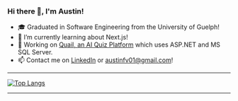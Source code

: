 ### Hi there 👋, I'm Austin!

- 🎓 Graduated in Software Engineering from the University of Guelph!
- 🌱 I’m currently learning about Next.js!
- 🔭 Working on [Quail, an AI Quiz Platform](https://github.com/Austin-FV/Quail) which uses ASP.NET and MS SQL Server.
- 📫 Contact me on [LinkedIn](https://www.linkedin.com/in/austin-fv/) or austinfv01@gmail.com!
  
<hr />

[![Top Langs](https://github-readme-stats.vercel.app/api/top-langs/?username=Austin-FV&layout=compact&theme=radical)](https://github.com/anuraghazra/github-readme-stats)

<hr />

<!--
**Austin-FV/Austin-FV** is a ✨ _special_ ✨ repository because its `README.md` (this file) appears on your GitHub profile.

Here are some ideas to get you started:

- 🔭 I’m currently working on ...
- 🌱 I’m currently learning ...
- 👯 I’m looking to collaborate on ...
- 🤔 I’m looking for help with ...
- 💬 Ask me about ...
- 📫 How to reach me: ...
- 😄 Pronouns: ...
- ⚡ Fun fact: ...
-->
